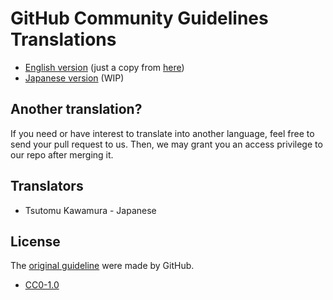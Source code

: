 # GitHub Community Guidelines Translations

- [English version](en.md) (just a copy from [here](https://help.github.com/articles/github-community-guidelines))
- [Japanese version](ja.md) (WIP)

## Another translation?

If you need or have interest to translate into another language, feel free to send your pull request to us. Then, we may grant you an access privilege to our repo after merging it.

## Translators

- Tsutomu Kawamura - Japanese

## License

The [original guideline](https://help.github.com/articles/github-community-guidelines) were made by GitHub.

- [CC0-1.0](https://creativecommons.org/publicdomain/zero/1.0/)
